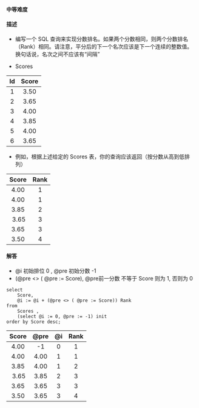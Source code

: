 #### 中等难度

#### 描述
- 编写一个 SQL 查询来实现分数排名。如果两个分数相同，则两个分数排名（Rank）相同。请注意，平分后的下一个名次应该是下一个连续的整数值。换句话说，名次之间不应该有“间隔”

- Scores 

| Id   | Score  | 
| :---: | :----: | 
| 1  | 3.50  |
| 2  | 3.65  |
| 3  | 4.00  |
| 4  | 3.85  |
| 5  | 4.00  |
| 6  | 3.65  |

- 例如，根据上述给定的 Scores 表，你的查询应该返回（按分数从高到低排列）

| Score   |  Rank | 
| :---: | :----: | 
| 4.00  | 1    |
| 4.00  | 1    |
| 3.85  | 2    |
| 3.65  | 3    |
| 3.65  | 3    |
| 3.50  | 4    |


#### 解答

- @i 初始排位 0 , @pre 初始分数 -1
- (@pre <> ( @pre := Score), @pre前一分数 不等于 Score 则为 1, 否则为 0 

```shell script
select 
    Score,
    @i := @i + (@pre <> ( @pre := Score)) Rank 
from 
    Scores , 
    (select @i := 0, @pre := -1) init 
order by Score desc;

```

| Score   | @pre  | @i | Rank|
| :---: | :----: |  :----: | :----: | 
| 4.00  | -1     |  0    | 1 |
| 4.00  | 4.00   |  1    | 1 | 
| 3.85  | 4.00   |  1    | 2 |
| 3.65  | 3.85   |  2    | 3 |
| 3.65  | 3.65   |  3    | 3 |
| 3.50  | 3.65   |  3    | 4 |